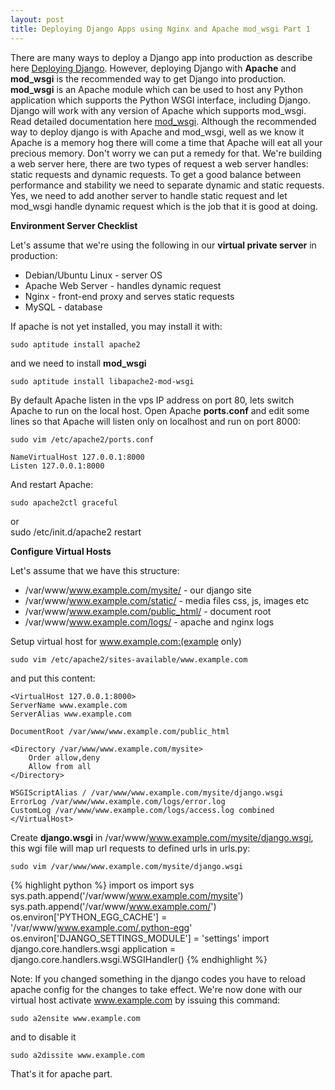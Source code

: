 ```yaml
---
layout: post
title: Deploying Django Apps using Nginx and Apache mod_wsgi Part 1
---
```


There are many ways to deploy a Django app into production as describe here [Deploying Django](http://docs.djangoproject.com/en/1.2/howto/deployment/). However, deploying Django with **Apache** and **mod_wsgi** is the recommended way to get Django into production. **mod_wsgi** is an Apache module which can be used to host any Python application which supports the Python WSGI interface, including Django. Django will work with any version of Apache which supports mod_wsgi. Read detailed documentation here [mod_wsgi](http://code.google.com/p/modwsgi/). Although the recommended way to deploy django is with Apache and mod_wsgi, well  as we know it Apache is a memory hog there will come a time that Apache will eat all your precious memory. Don't worry we can put a remedy for that. We're building a web server here, there are two types of request a web server handles: static requests and dynamic requests. To get a good balance between performance and stability we need to separate dynamic and static requests. Yes, we need to add another server to handle static request and let mod_wsgi handle dynamic request which is the job that it is good at doing. 

**Environment Server Checklist**

Let's assume that we're using the following in our **virtual private server** in production:

- Debian/Ubuntu Linux - server OS
- Apache Web Server - handles dynamic request
- Nginx - front-end proxy and serves static requests
- MySQL - database

If apache is not yet installed, you may install it with:

    sudo aptitude install apache2

and we need to install **mod_wsgi** 

    sudo aptitude install libapache2-mod-wsgi

By default Apache listen in the vps IP address on port 80, lets switch Apache to run on the local host. Open Apache **ports.conf** and edit some lines so that Apache will listen only on localhost and run on port 8000:

    sudo vim /etc/apache2/ports.conf

    NameVirtualHost 127.0.0.1:8000
    Listen 127.0.0.1:8000

And restart Apache:

    sudo apache2ctl graceful
or   
    sudo /etc/init.d/apache2 restart

**Configure Virtual Hosts**

Let's assume that we have this structure:

- /var/www/www.example.com/mysite/ - our django site
- /var/www/www.example.com/static/ - media files css, js, images etc
- /var/www/www.example.com/public_html/ - document root
- /var/www/www.example.com/logs/ - apache and nginx logs

Setup virtual host for www.example.com:(example only)

    sudo vim /etc/apache2/sites-available/www.example.com

and put this content:

    <VirtualHost 127.0.0.1:8000>
    ServerName www.example.com
    ServerAlias www.example.com

    DocumentRoot /var/www/www.example.com/public_html

    <Directory /var/www/www.example.com/mysite>
        Order allow,deny
        Allow from all
    </Directory>

    WSGIScriptAlias / /var/www/www.example.com/mysite/django.wsgi
    ErrorLog /var/www/www.example.com/logs/error.log
    CustomLog /var/www/www.example.com/logs/access.log combined
    </VirtualHost>

Create **django.wsgi** in /var/www/www.example.com/mysite/django.wsgi, this wgi file will map url requests to defined urls in urls.py:

    sudo vim /var/www/www.example.com/mysite/django.wsgi

{% highlight python %}
    import os
    import sys
    sys.path.append('/var/www/www.example.com/mysite')
    sys.path.append('/var/www/www.example.com/')
    os.environ['PYTHON_EGG_CACHE'] = '/var/www/www.example.com/.python-egg'
    os.environ['DJANGO_SETTINGS_MODULE'] = 'settings'
    import django.core.handlers.wsgi
    application = django.core.handlers.wsgi.WSGIHandler()
{% endhighlight %}

Note: If you changed something in the django codes you have to reload apache config for the changes to take effect. We're now done with our virtual host activate www.example.com by issuing this command:

    sudo a2ensite www.example.com

and to disable it

    sudo a2dissite www.example.com

That's it for apache part.
